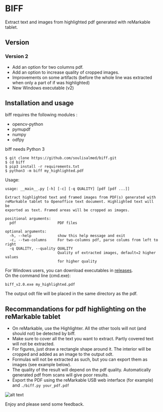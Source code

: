 # BIFF		 

Extract text and images from highlighted pdf generated with reMarkable tablet.	

## Version

### Version 2
 * Add an option for two columns pdf.
 * Add an option to increase quality of cropped images.
 * Improvements on some artifacts (before the whole line was extracted when only a part of if was highlighted)
 * New Windows executable (v2)
		
## Installation and usage	

biff requires the following modules : 		
  * opencv-python
  * pymupdf
  * numpy
  * odfpy

biff needs Python 3

```
$ git clone https://github.com/soulisalmed/biff.git			
$ cd biff		
$ pip3 install -r requirements.txt					
$ python3 -m biff my_highlighted.pdf			
```
Usage:
```
usage: __main__.py [-h] [-c] [-q QUALITY] [pdf [pdf ...]]

Extract highlighted text and framed images from PDF(s) generated with
reMarkable tablet to Openoffice text document. Highlighted text will be
exported as text. Framed areas will be cropped as images.

positional arguments:
  pdf                   PDF files

optional arguments:
  -h, --help            show this help message and exit
  -c, --two-columns     For two-columns pdf, parse colums from left to right
  -q QUALITY, --quality QUALITY
                        Quality of extracted images, default=2 higher values
                        for higher quality

```

For Windows users, you can download executables in [releases](https://github.com/soulisalmed/biff/releases/tag/v2.0).	
On the command line (cmd.exe):		
```
biff_v2.0.exe my_highlighted.pdf
```
	


The output odt file will be placed in the same directory as the pdf.	

## Recommandations for pdf highlighting on the reMarkable tablet	

  * On reMarkable, use the Highlighter. All the other tools will not (and should not) be detected by biff.
  * Make sure to cover all the text you want to extract. Partly covered text will not be extracted.
  * For figures, just draw a rectangle shape around it. The interior will be cropped and added as an image to the output odt.
  * Formulas will not be extracted as such, but you can export them as images (see example below).
  * The quality of the result will depend on the pdf quality. Automatically generated pdf from scans will give poor results.
  * Export the PDF using the reMarkable USB web interface (for example) and `./biff.py your_pdf.pdf`
  
     
    
![alt text][pdf-odt]

[pdf-odt]: https://github.com/soulisalmed/biff/blob/master/pdf-odt.png "Example"

  
Enjoy and please send some feedback.
